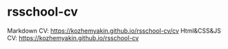 # rsschool-cv

Markdown CV: https://kozhemyakin.github.io/rsschool-cv/cv
Html&CSS&JS CV: https://kozhemyakin.github.io/rsschool-cv